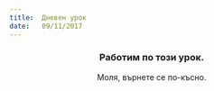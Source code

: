 ```yaml
---
title:  Дневен урок
date:   09/11/2017
---
```


### <center>Работим по този урок.</center>
<center>Моля, върнете се по-късно.</center>